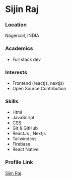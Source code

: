 # Sijin Raj

### Location

Nagercoil, INDIA

### Academics

- Full stack dev

### Interests

- Frontend  (reactjs, nextjs)
- Open Source Contribution

### Skills

- Html
- JavaScript
- CSS
- Git & GitHub
- ReactJs , Nextjs
- Tailwindcss
- Firebase
- React Native


### Profile Link

[Sijin Raj](https://github.com/sijin-raj)
